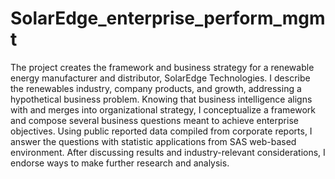 # SolarEdge_enterprise_perform_mgmt
The project creates the framework and business strategy for a renewable energy manufacturer and distributor, SolarEdge Technologies. I describe the renewables industry, company products, and growth, addressing a hypothetical business problem. Knowing that business intelligence aligns with and merges into organizational strategy, I conceptualize a framework and compose several business questions meant to achieve enterprise objectives. Using public reported data compiled from corporate reports, I answer the questions with statistic applications from SAS web-based environment. After discussing results and industry-relevant considerations, I endorse ways to make further research and analysis.
